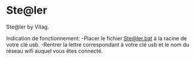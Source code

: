 # Ste@ler
Ste@ler by Vitag.

Indication de fonctionnement:
-Placer le fichier Ste@ler.bat à la racine de votre clé usb.
-Rentrer la lettre correspondant à votre clé usb et le nom du réseau wifi auquel vous êtes connecté.
